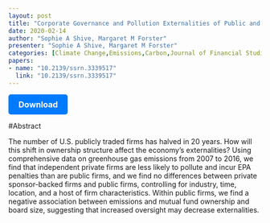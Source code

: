 ```yaml
---
layout: post
title: "Corporate Governance and Pollution Externalities of Public and Private Firms "
date: 2020-02-14
author: "Sophie A Shive, Margaret M Forster"
presenter: "Sophie A Shive, Margaret M Forster"
categories: [Climate Change,Emissions,Carbon,Journal of Financial Studies]
papers:
- name: "10.2139/ssrn.3339517"
  link: "10.2139/ssrn.3339517"
---
```


<p>
  <a href='https://sci.bban.top/pdf/10.2139/ssrn.3339517.pdf' class='button'>
    Download
  </a>
</p>

<style>
  .button {
    display: inline-block;
    padding: 10px 20px;
    background-color: #007bff;
    color: #fff;
    text-decoration: none;
    border-radius: 5px;
    font-size: 16px;
    font-weight: bold;
  }
</style>

#Abstract
<p>The number of U.S. publicly traded firms has halved in 20 years. How will this shift in ownership structure affect the economy’s externalities? Using comprehensive data on greenhouse gas emissions from 2007 to 2016, we find that independent private firms are less likely to pollute and incur EPA penalties than are public firms, and we find no differences between private sponsor-backed firms and public firms, controlling for industry, time, location, and a host of firm characteristics. Within public firms, we find a negative association between emissions and mutual fund ownership and board size, suggesting that increased oversight may decrease externalities.</p>
